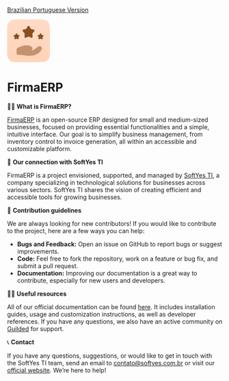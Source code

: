 [Brazilian Portuguese Version](https://github.com/FirmaERP/.github/blob/main/profile/README-PT.md)

<img width="100" height="100" src="readme/icon.png" alt="app logo">

# FirmaERP

🙋‍♀️ **What is FirmaERP?**

[FirmaERP](https://firmaerp.softyes.com.br) is an open-source ERP designed for small and medium-sized businesses, focused on providing essential functionalities and a simple, intuitive interface. Our goal is to simplify business management, from inventory control to invoice generation, all within an accessible and customizable platform.

🌟 **Our connection with SoftYes TI**

FirmaERP is a project envisioned, supported, and managed by [SoftYes TI](https://softyes.com.br), a company specializing in technological solutions for businesses across various sectors. SoftYes TI shares the vision of creating efficient and accessible tools for growing businesses.

🌈 **Contribution guidelines**

We are always looking for new contributors! If you would like to contribute to the project, here are a few ways you can help:

- **Bugs and Feedback:** Open an issue on GitHub to report bugs or suggest improvements.
- **Code:** Feel free to fork the repository, work on a feature or bug fix, and submit a pull request.
- **Documentation:** Improving our documentation is a great way to contribute, especially for new users and developers.

👩‍💻 **Useful resources**

All of our official documentation can be found [here](https://firmaerp.softyes.com.br/docs). It includes installation guides, usage and customization instructions, as well as developer references. If you have any questions, we also have an active community on [Guilded](https://www.guilded.gg/softyesti) for support.

📞 **Contact**

If you have any questions, suggestions, or would like to get in touch with the SoftYes TI team, send an email to [contato@softyes.com.br](mailto:contato@softyes.com.br?subject=FirmaERP) or visit our [official website](https://softyes.com.br). We’re here to help!
